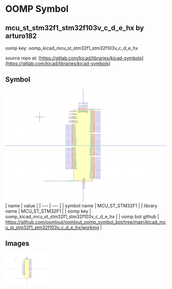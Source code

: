 # OOMP Symbol  
## mcu_st_stm32f1_stm32f103v_c_d_e_hx  by arturo182  
  
oomp key: oomp_kicad_mcu_st_stm32f1_stm32f103v_c_d_e_hx  
  
source repo at: [https://gitlab.com/kicad/libraries/kicad-symbols](https://gitlab.com/kicad/libraries/kicad-symbols)  
## Symbol  
  
[![working.png](working_600.png)](working.png)  
| name | value | 
| --- | --- | 
| symbol name | MCU_ST_STM32F1 | 
| library name | MCU_ST_STM32F1 | 
| oomp key | oomp_kicad_mcu_st_stm32f1_stm32f103v_c_d_e_hx | 
| oomp bot github | https://github.com/oomlout/oomlout_oomp_symbol_bot/tree/main/kicad_mcu_st_stm32f1_stm32f103v_c_d_e_hx/working | 
## Images  
  
[![working.png](working_140.png)](working.png)  
